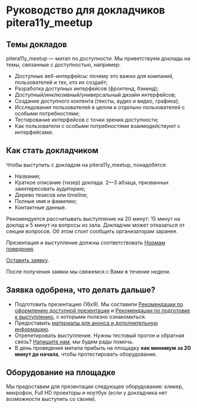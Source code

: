 # Руководство для докладчиков pitera11y_meetup

## Темы докладов

pitera11y_meetup — митап по доступности. Мы приветствуем доклады на темы, связанные с доступностью, например:

* Доступные веб-интерфейсы: почему это важно для компаний, пользователей и тех, кто их создаёт;
* Разработка доступных интерфейсов (фронтенд, бэкенд);
* Доступный/инклюзивный/универсальный дизайн интерфейсов;
* Создание доступного контента (тексты, аудио и видео, графика);
* Исследования пользователей в целом и отдельно пользователей с особыми потребностями;
* Тестирование интерфейсов с точки зрения доступности;
* Как пользователи с особыми потребностями взаимодействуют с интерфейсами.

## Как стать докладчиком

Чтобы выступить с докладом на pitera11y_meetup, понадобятся:

* Название;
* Краткое описание (тизер) доклада. 2—3 абзаца, призванных заинтересовать аудиторию;
* Дерево тезисов или timeline;
* Полные имя и фамилию;
* Контактные данные.

Рекомендуется рассчитывать выступление на 20 минут: 15 минут на доклад и 5 минут на вопросы из зала.
Докладчик может отказаться от секции вопросов. Об этом стоит сообщить организаторам заранее.<br>

Презентация и выступление должны соответствовать [Нормам поведения](./code-of-conduct.md).

[Оставить заявку](*).<br>

После получения заявки мы свяжемся с Вами в течение недели.


## Заявка одобрена, что делать дальше?

* Подготовить презентацию (16х9). Мы составили [Рекомендации по оформлению доступной презентации](./accessible-slide-guidelines.md) и [Рекомендации по подготовке к выступлению](./talk-guidelines.md), с которыми полезно ознакомиться.
* Предоставить [материалы для анонса и дополнительную информацию](./speaker-info-requirements.md).
* Отрепетировать выступление. Нужны тестовый прогон и обратная связь? [Напишите нам](*), мы будем рады помочь.
* В день проведения митапа прибыть на площадку **как минимум за 20 минут до начала**, чтобы протестировать оборудование.


## Оборудование на площадке

Мы предоставим для презентации следующее оборудование: кликер, микрофон, Full HD проекторы и ноутбук (если у докладчика нет возможности выступить со своим).


